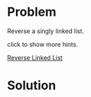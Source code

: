 
# Problem

Reverse a singly linked list.

click to show more hints.



[Reverse Linked List](https://leetcode.com/problems/reverse-linked-list)

# Solution



